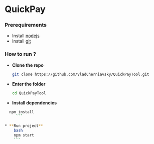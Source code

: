 # QuickPay

### Prerequirements

 - Install  [nodejs](https://nodejs.org/en/Install)
 - Install [git](https://git-scm.com/download)
 
### How to run ?

* **Clone the repo** 
    ```bash
    git clone https://github.com/VladCherniavsky/QuickPayTool.git
    ```
* **Enter the folder**
     ```bash 
     cd QuickPayTool
     ```
     
* **Install dependencies**
```bash
  npm install
     ```
     
* **Run project**
    bash  
    npm start
    ```
